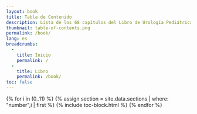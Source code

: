 ```yaml
---
layout: book
title: Tabla de Contenido
description: Lista de los 68 capítulos del Libro de Urología Pediátrica.
thumbnail: table-of-contents.png
permalink: /book/
lang: es
breadcrumbs:
  - 
    title: Inicio
    permalink: /
  - 
    title: Libro
    permalink: /book/
toc: false
---
```


<div id="toc" markdown="1">

{% for i in (0..11) %}
  {% assign section = site.data.sections | where: "number",i | first %}
  {% include toc-block.html %}
{% endfor %}

</div>